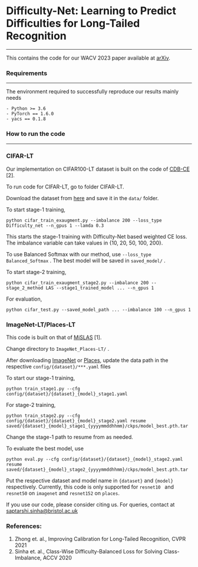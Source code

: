 # Difficulty-Net: Learning to Predict Difficulties for Long-Tailed Recognition
____

This contains the code for our WACV 2023 paper available at [arXiv]. 

### Requirements
___
The environment required to successfully reproduce our results mainly needs
```
- Python >= 3.6
- PyTorch == 1.6.0
- yacs == 0.1.8
```
### How to run the code
___

### CIFAR-LT

Our implementation on CIFAR100-LT dataset is built on the code of [CDB-CE] [2]. 

To run code for CIFAR-LT, go to folder CIFAR-LT.

Download the dataset from [here] and save it in the ```data/``` folder. 

To start stage-1 training, 

```
python cifar_train_exaugment.py --imbalance 200 --loss_type Difficulty_net --n_gpus 1 --lamda 0.3
```

This starts the stage-1 training with Difficulty-Net based weighted CE loss. The imbalance variable can take values in {10, 20, 50, 100, 200}.

To use Balanced Softmax with our method, use ```--loss_type Balanced_Softmax``` . The best model will be saved in ```saved_model/``` .

To start stage-2 training,

```
python cifar_train_exaugment_stage2.py --imbalance 200 --stage_2_method LAS --stage1_trained_model ... --n_gpus 1
```

For evaluation,

```
python cifar_test.py --saved_model_path ... --imbalance 100 --n_gpus 1
```

### ImageNet-LT/Places-LT

This code is built on that of [MiSLAS] [1]. 

Change directory to ```ImageNet_Places-LT/``` .

After downloading [ImageNet] or [Places], update the data path in the respective ```config/{dataset}/***.yaml``` files

To start our stage-1 training, 

```
python train_stage1.py --cfg config/{dataset}/{dataset}_{model}_stage1.yaml

```
For stage-2 training,
```
python train_stage2.py --cfg config/{dataset}/{dataset}_{model}_stage2.yaml resume saved/{dataset}_{model}_stage1_{yyyymmddhhmm}/ckps/model_best.pth.tar
```
Change the stage-1 path to resume from as needed.

To evaluate the best model, use
```
python eval.py --cfg config/{dataset}/{dataset}_{model}_stage2.yaml resume saved/{dataset}_{model}_stage2_{yyyymmddhhmm}/ckps/model_best.pth.tar
```
Put the respective dataset and model name in ```{dataset}``` and ```{model}``` respectively.  Currently, this code is only supported for ```resnet10 ``` and ```resnet50``` on ```imagenet``` and ```resnet152``` on ```places```. 

If you use our code, please consider citing us. For queries, contact at saptarshi.sinha@bristol.ac.uk

### References:
1. Zhong et. al., Improving Calibration for Long-Tailed Recognition, CVPR 2021
2. Sinha et. al., Class-Wise Difficulty-Balanced Loss for Solving Class-Imbalance, ACCV 2020




[MiSLAS]: https://github.com/dvlab-research/MiSLAS
[ImageNet]: https://image-net.org/index.php
[PLaces]: http://places2.csail.mit.edu/index.html
[CDB-CE]: https://github.com/hitachi-rd-cv/CDB-loss
[here]: https://www.cs.toronto.edu/~kriz/cifar.html
[arXiv]: https://github.com/hitachi-rd-cv/Difficulty_Net





   

   
